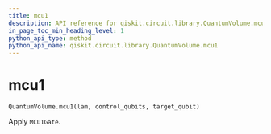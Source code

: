 ```yaml
---
title: mcu1
description: API reference for qiskit.circuit.library.QuantumVolume.mcu1
in_page_toc_min_heading_level: 1
python_api_type: method
python_api_name: qiskit.circuit.library.QuantumVolume.mcu1
---
```


# mcu1

<span id="qiskit.circuit.library.QuantumVolume.mcu1" />

`QuantumVolume.mcu1(lam, control_qubits, target_qubit)`

Apply `MCU1Gate`.

